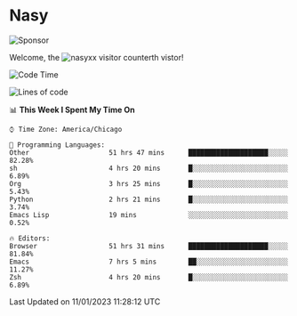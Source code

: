 # Nasy

<!--
<p align="center">
<img height="200" src="https://github-readme-stats.vercel.app/api?username=nasyxx&count_private=true&show_icons=true&theme=dracula&include_all_commits=true"/>
<img height="200" src="https://github-readme-stats.vercel.app/api/top-langs/?username=nasyxx&theme=dracula&hide=html,jupyter+notebook&count_private=true&show_icons=true"/>
</p>

  
----------------
-->

![Sponsor](https://img.shields.io/static/v1.svg?label=Sponsor&message=%E2%9D%A4&logo=GitHub&style=flat&color=pink)
 
Welcome, the ![nasyxx visitor counter](https://count.getloli.com/get/@nasyxx?theme=rule34)th vistor!
 
<!--START_SECTION:waka-->
![Code Time](http://img.shields.io/badge/Code%20Time-3%2C079%20hrs%2031%20mins-blue)

![Lines of code](https://img.shields.io/badge/From%20Hello%20World%20I%27ve%20Written-5%20Million%20lines%20of%20code-blue)

📊 **This Week I Spent My Time On** 

```text
⌚︎ Time Zone: America/Chicago

💬 Programming Languages: 
Other                    51 hrs 47 mins      ████████████████████░░░░░   82.28% 
sh                       4 hrs 20 mins       █░░░░░░░░░░░░░░░░░░░░░░░░   6.89% 
Org                      3 hrs 25 mins       █░░░░░░░░░░░░░░░░░░░░░░░░   5.43% 
Python                   2 hrs 21 mins       █░░░░░░░░░░░░░░░░░░░░░░░░   3.74% 
Emacs Lisp               19 mins             ░░░░░░░░░░░░░░░░░░░░░░░░░   0.52%

🔥 Editors: 
Browser                  51 hrs 31 mins      ████████████████████░░░░░   81.84% 
Emacs                    7 hrs 5 mins        ██░░░░░░░░░░░░░░░░░░░░░░░   11.27% 
Zsh                      4 hrs 20 mins       █░░░░░░░░░░░░░░░░░░░░░░░░   6.89%

```


 Last Updated on 11/01/2023 11:28:12 UTC
<!--END_SECTION:waka-->

<!-- ![visitors](https://visitor-badge.laobi.icu/badge?page_id=nasyxx.nasyxx) -->
